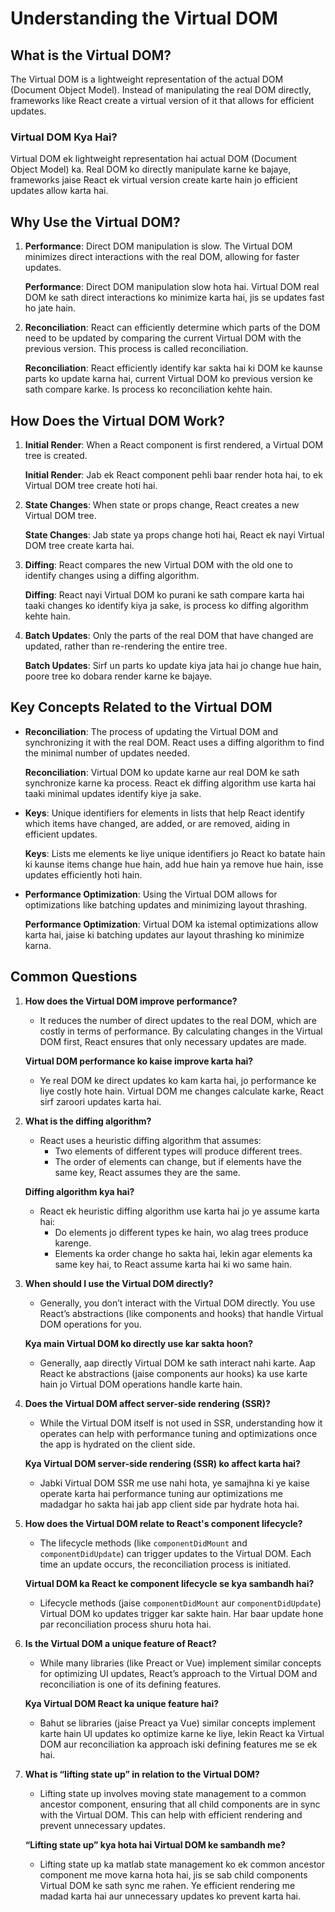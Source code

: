 # Understanding the Virtual DOM

## What is the Virtual DOM?

The Virtual DOM is a lightweight representation of the actual DOM (Document Object Model). Instead of manipulating the real DOM directly, frameworks like React create a virtual version of it that allows for efficient updates.

### Virtual DOM Kya Hai?

Virtual DOM ek lightweight representation hai actual DOM (Document Object Model) ka. Real DOM ko directly manipulate karne ke bajaye, frameworks jaise React ek virtual version create karte hain jo efficient updates allow karta hai.

## Why Use the Virtual DOM?

1. **Performance**: Direct DOM manipulation is slow. The Virtual DOM minimizes direct interactions with the real DOM, allowing for faster updates.
   
   **Performance**: Direct DOM manipulation slow hota hai. Virtual DOM real DOM ke sath direct interactions ko minimize karta hai, jis se updates fast ho jate hain.

2. **Reconciliation**: React can efficiently determine which parts of the DOM need to be updated by comparing the current Virtual DOM with the previous version. This process is called reconciliation.

   **Reconciliation**: React efficiently identify kar sakta hai ki DOM ke kaunse parts ko update karna hai, current Virtual DOM ko previous version ke sath compare karke. Is process ko reconciliation kehte hain.

## How Does the Virtual DOM Work?

1. **Initial Render**: When a React component is first rendered, a Virtual DOM tree is created.
   
   **Initial Render**: Jab ek React component pehli baar render hota hai, to ek Virtual DOM tree create hoti hai.

2. **State Changes**: When state or props change, React creates a new Virtual DOM tree.
   
   **State Changes**: Jab state ya props change hoti hai, React ek nayi Virtual DOM tree create karta hai.

3. **Diffing**: React compares the new Virtual DOM with the old one to identify changes using a diffing algorithm.
   
   **Diffing**: React nayi Virtual DOM ko purani ke sath compare karta hai taaki changes ko identify kiya ja sake, is process ko diffing algorithm kehte hain.

4. **Batch Updates**: Only the parts of the real DOM that have changed are updated, rather than re-rendering the entire tree.
   
   **Batch Updates**: Sirf un parts ko update kiya jata hai jo change hue hain, poore tree ko dobara render karne ke bajaye.

## Key Concepts Related to the Virtual DOM

- **Reconciliation**: The process of updating the Virtual DOM and synchronizing it with the real DOM. React uses a diffing algorithm to find the minimal number of updates needed.
  
  **Reconciliation**: Virtual DOM ko update karne aur real DOM ke sath synchronize karne ka process. React ek diffing algorithm use karta hai taaki minimal updates identify kiye ja sake.

- **Keys**: Unique identifiers for elements in lists that help React identify which items have changed, are added, or are removed, aiding in efficient updates.
  
  **Keys**: Lists me elements ke liye unique identifiers jo React ko batate hain ki kaunse items change hue hain, add hue hain ya remove hue hain, isse updates efficiently hoti hain.

- **Performance Optimization**: Using the Virtual DOM allows for optimizations like batching updates and minimizing layout thrashing.
  
  **Performance Optimization**: Virtual DOM ka istemal optimizations allow karta hai, jaise ki batching updates aur layout thrashing ko minimize karna.

## Common Questions

1. **How does the Virtual DOM improve performance?**
   - It reduces the number of direct updates to the real DOM, which are costly in terms of performance. By calculating changes in the Virtual DOM first, React ensures that only necessary updates are made.

   **Virtual DOM performance ko kaise improve karta hai?**
   - Ye real DOM ke direct updates ko kam karta hai, jo performance ke liye costly hote hain. Virtual DOM me changes calculate karke, React sirf zaroori updates karta hai.

2. **What is the diffing algorithm?**
   - React uses a heuristic diffing algorithm that assumes:
     - Two elements of different types will produce different trees.
     - The order of elements can change, but if elements have the same key, React assumes they are the same.

   **Diffing algorithm kya hai?**
   - React ek heuristic diffing algorithm use karta hai jo ye assume karta hai:
     - Do elements jo different types ke hain, wo alag trees produce karenge.
     - Elements ka order change ho sakta hai, lekin agar elements ka same key hai, to React assume karta hai ki wo same hain.

3. **When should I use the Virtual DOM directly?**
   - Generally, you don’t interact with the Virtual DOM directly. You use React’s abstractions (like components and hooks) that handle Virtual DOM operations for you.

   **Kya main Virtual DOM ko directly use kar sakta hoon?**
   - Generally, aap directly Virtual DOM ke sath interact nahi karte. Aap React ke abstractions (jaise components aur hooks) ka use karte hain jo Virtual DOM operations handle karte hain.

4. **Does the Virtual DOM affect server-side rendering (SSR)?**
   - While the Virtual DOM itself is not used in SSR, understanding how it operates can help with performance tuning and optimizations once the app is hydrated on the client side.

   **Kya Virtual DOM server-side rendering (SSR) ko affect karta hai?**
   - Jabki Virtual DOM SSR me use nahi hota, ye samajhna ki ye kaise operate karta hai performance tuning aur optimizations me madadgar ho sakta hai jab app client side par hydrate hota hai.

5. **How does the Virtual DOM relate to React's component lifecycle?**
   - The lifecycle methods (like `componentDidMount` and `componentDidUpdate`) can trigger updates to the Virtual DOM. Each time an update occurs, the reconciliation process is initiated.

   **Virtual DOM ka React ke component lifecycle se kya sambandh hai?**
   - Lifecycle methods (jaise `componentDidMount` aur `componentDidUpdate`) Virtual DOM ko updates trigger kar sakte hain. Har baar update hone par reconciliation process shuru hota hai.

6. **Is the Virtual DOM a unique feature of React?**
   - While many libraries (like Preact or Vue) implement similar concepts for optimizing UI updates, React’s approach to the Virtual DOM and reconciliation is one of its defining features.

   **Kya Virtual DOM React ka unique feature hai?**
   - Bahut se libraries (jaise Preact ya Vue) similar concepts implement karte hain UI updates ko optimize karne ke liye, lekin React ka Virtual DOM aur reconciliation ka approach iski defining features me se ek hai.

7. **What is “lifting state up” in relation to the Virtual DOM?**
   - Lifting state up involves moving state management to a common ancestor component, ensuring that all child components are in sync with the Virtual DOM. This can help with efficient rendering and prevent unnecessary updates.

   **“Lifting state up” kya hota hai Virtual DOM ke sambandh me?**
   - Lifting state up ka matlab state management ko ek common ancestor component me move karna hota hai, jis se sab child components Virtual DOM ke sath sync me rahen. Ye efficient rendering me madad karta hai aur unnecessary updates ko prevent karta hai.
